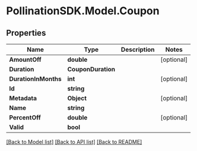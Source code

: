 
# PollinationSDK.Model.Coupon

## Properties

Name | Type | Description | Notes
------------ | ------------- | ------------- | -------------
**AmountOff** | **double** |  | [optional] 
**Duration** | **CouponDuration** |  | 
**DurationInMonths** | **int** |  | [optional] 
**Id** | **string** |  | 
**Metadata** | **Object** |  | [optional] 
**Name** | **string** |  | 
**PercentOff** | **double** |  | [optional] 
**Valid** | **bool** |  | 

[[Back to Model list]](../README.md#documentation-for-models)
[[Back to API list]](../README.md#documentation-for-api-endpoints)
[[Back to README]](../README.md)

